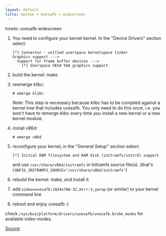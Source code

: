```yaml
--- 
layout: default
title: Gentoo + UvesaFb + widescreen
---
```


howto: uvesafb widescreen

1. You need to configure your kernel kernel. In the "Device Drivers" section select:

   ~~~~
   [*] Connector - unified userspace kernelspace linker
   Graphics support --->
     Support for frame buffer devices --->
       [*] Userspace VESA VGA graphics support
   ~~~~~

2. build the kernel: make

3. reemerge klibc: 
 
   ~~~~
   # emerge klibc
   ~~~~

   Note: This step is necessary because klibc has to be compiled against a
   kernel tree that includes uvesafb. You only need to do this once, i.e. you
   won't have to remerge klibc every time you install a new kernel or a new
   kernel module.

4. install v86d:

   ~~~~
   # emerge v86d
   ~~~~

5. reconfigure your kernel; in the "General Setup" section select:

   ~~~~~
   [*] Initial RAM filesystem and RAM disk (initramfs/initrd) support
   ~~~~~

   and use `/usr/share/v86d/initramfs` in Initramfs source file(s).
   (that's `CONFIG_INITRAMFS_SOURCE="/usr/share/v86d/initramfs"`)

6. rebuild the kernel: make, and install it

7. add `video=uvesafb:1024x768-32,mtrr:3,ywrap` (or similar) to your kernel command line

8. reboot and enjoy uvesafb :)

check `/sys/bus/platform/drivers/uvesafb/uvesafb.0/vbe_modes` for available video modes.

[Source](http://dev.gentoo.org/~spock/projects/uvesafb)
